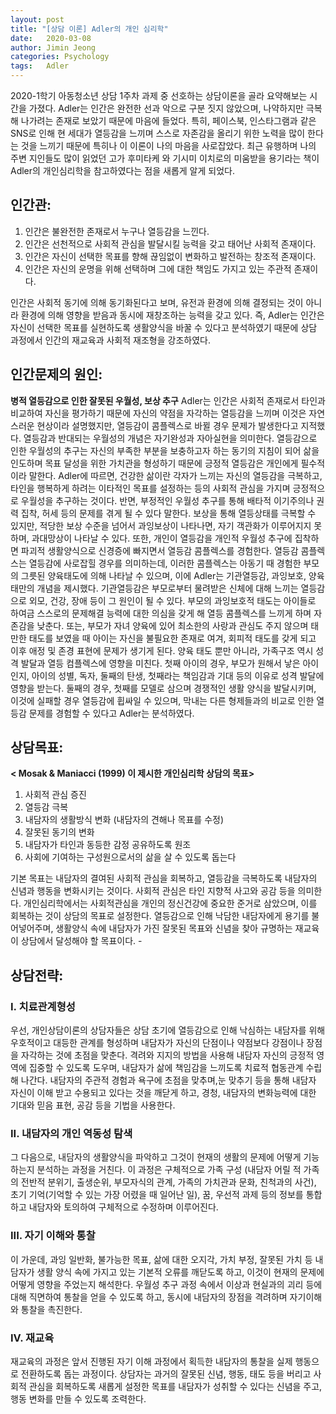 ```yaml
---
layout: post
title: "[상담 이론] Adler의 개인 심리학"
date:   2020-03-08
author: Jimin Jeong
categories: Psychology
tags:	Adler
---
```

2020-1학기 아동청소년 상담 1주차 과제 중 선호하는 상담이론을 골라 요약해보는 시간을 가졌다. Adler는 인간은 완전한 선과 악으로 구분 짓지 않았으며, 나약하지만 극복해 나가려는 존재로 보았기 때문에 마음에 들었다. 특히, 페이스북, 인스타그램과 같은 SNS로 인해 현 세대가 열등감을 느끼며 스스로 자존감을 올리기 위한 노력을 많이 한다는 것을 느끼기 때문에 특히나 이 이론이 나의 마음을 사로잡았다. 최근 유행하며 나의 주변 지인들도 많이 읽었던 고가 후미타케 와 기시미 이치로의 미움받을 용기라는 책이 Adler의 개인심리학을 참고하였다는 점을 새롭게 알게 되었다. 

 ## 인간관: 
1. 인간은 불완전한 존재로서 누구나 열등감을 느낀다. 
2. 인간은 선천적으로 사회적 관심을 발달시킬 능력을 갖고 태어난 사회적 존재이다. 
3. 인간은 자신이 선택한 목표를 향해 끊임없이 변화하고 발전하는 창조적 존재이다. 
4. 인간은 자신의 운명을 위해 선택하며 그에 대한 책임도 가지고 있는 주관적 존재이다.

인간은 사회적 동기에 의해 동기화된다고 보며, 유전과 환경에 의해 결정되는 것이 아니라 환경에 의해 영향을 받음과 동시에 재창조하는 능력을 갖고 있다. 즉, Adler는 인간은 자신이 선택한 목표를 실현하도록 생활양식을 바꿀 수 있다고 분석하였기 때문에 상담 과정에서 인간의 재교육과 사회적 재조형을 강조하였다.

 ## 인간문제의 원인:
**병적 열등감으로 인한 잘못된 우월성, 보상 추구**
Adler는 인간은 사회적 존재로서 타인과 비교하여 자신을 평가하기 때문에 자신의 약점을 자각하는 열등감을 느끼며 이것은 자연스러운 현상이라 설명했지만, 열등감이 콤플렉스로 바뀔 경우 문제가 발생한다고 지적했다. 열등감과 반대되는 우월성의 개념은 자기완성과 자아실현을 의미한다. 열등감으로 인한 우월성의 추구는 자신의 부족한 부분을 보충하고자 하는 동기의 지침이 되어 삶을 인도하며 목표 달성을 위한 가치관을 형성하기 때문에 긍정적 열등감은 개인에게 필수적이라 말한다. Adler에 따르면, 건강한 삶이란 각자가 느끼는 자신의 열등감을 극복하고, 타인을 행복하게 하려는 이타적인 목표를 설정하는 등의 사회적 관심을 가지며 긍정적으로 우월성을 추구하는 것이다. 반면, 부정적인 우월성 추구를 통해 배타적 이기주의나 권력 집착, 허세 등의 문제를 겪게 될 수 있다 말한다. 보상을 통해 열등상태를 극복할 수 있지만, 적당한 보상 수준을 넘어서 과잉보상이 나타나면, 자기 객관화가 이루어지지 못하며, 과대망상이 나타날 수 있다. 또한, 개인이 열등감을 개인적 우월성 추구에 집착하면 파괴적 생활양식으로 신경증에 빠지면서 열등감 콤플렉스를 경험한다. 열등감 콤플렉스는 열등감에 사로잡힐 경우를 의미하는데, 이러한 콤플렉스는 아동기 때 경험한 부모의 그릇된 양육태도에 의해 나타날 수 있으며, 이에 Adler는 기관열등감, 과잉보호, 양육태만의 개념을 제시했다. 기관열등감은 부모로부터 물려받은 신체에 대해 느끼는 열등감으로 외모, 건강, 장애 등이 그 원인이 될 수 있다. 부모의 과잉보호적 태도는 아이들로 하여금 스스로의 문제해결 능력에 대한 의심을 갖게 해 열등 콤플렉스를 느끼게 하며 자존감을 낮춘다. 또는, 부모가 자녀 양육에 있어 최소한의 사랑과 관심도 주지 않으며 태만한 태도를 보였을 때 아이는 자신을 불필요한 존재로 여겨, 회피적 태도를 갖게 되고 이후 애정 및 존경 표현에 문제가 생기게 된다. 양육 태도 뿐만 아니라, 가족구조 역시 성격 발달과 열등 컴플렉스에 영향을 미친다. 첫째 아이의 경우, 부모가 원해서 낳은 아이인지, 아이의 성별, 독자, 둘째의 탄생, 첫째라는 책임감과 기대 등의 이유로 성격 발달에 영향을 받는다. 둘째의 경우, 첫째를 모델로 삼으며 경쟁적인 생활 양식을 발달시키며, 이것에 실패할 경우 열등감에 휩싸일 수 있으며, 막내는 다른 형제들과의 비교로 인한 열등감 문제를 경험할 수 있다고 Adler는 분석하였다. 

 ## 상담목표: 
**< Mosak & Maniacci (1999) 이 제시한 개인심리학 상담의 목표>**
1. 사회적 관심 증진
2. 열등감 극복
3. 내담자의 생활방식 변화 (내담자의 견해나 목표를 수정)
4. 잘못된 동기의 변화
5. 내담자가 타인과 동등한 감정 공유하도록 원조
6. 사회에 기여하는 구성원으로서의 삶을 살 수 있도록 돕는다

기본 목표는 내담자의 결여된 사회적 관심을 회복하고, 열등감을 극복하도록 내담자의 신념과 행동을 변화시키는 것이다. 사회적 관심은 타인 지향적 사고와 공감 등을 의미한다. 개인심리학에서는 사회적관심을 개인의 정신건강에 중요한 준거로 삼았으며, 이를 회복하는 것이 상담의 목표로 설정한다. 열등감으로 인해 낙담한 내담자에게 용기를 불어넣어주며, 생활양식 속에 내담자가 가진 잘못된 목표와 신념을 찾아 규명하는 재교육이 상담에서 달성해야 할 목표이다. -

## 상담전략: 
### I. 치료관계형성
우선, 개인상담이론의 상담자들은 상담 초기에 열등감으로 인해 낙심하는 내담자를 위해 우호적이고 대등한 관계를 형성하며 내담자가 자신의 단점이나 약점보다 강점이나 장점을 자각하는 것에 초점을 맞춘다. 격려와 지지의 방법을 사용해 내담자 자신의 긍정적 영역에 집중할 수 있도록 도우며, 내담자가 삶에 책임감을 느끼도록 치료적 협동관계 수립해 나간다. 내담자의 주관적 경험과 욕구에 초점을 맞추며,눈 맞추기 등을 통해 내담자 자신이 이해 받고 수용되고 있다는 것을 깨닫게 하고, 경청, 내담자의 변화능력에 대한 기대와 믿음 표현, 공감 등을 기법을 사용한다. 

### II. 내담자의 개인 역동성 탐색
그 다음으로, 내담자의 생활양식을 파악하고 그것이 현재의 생활의 문제에 어떻게 기능하는지 분석하는 과정을 거친다. 이 과정은 구체적으로 가족 구성 (내담자 어릴 적 가족의 전반적 분위기, 출생순위, 부모자식의 관계, 가족의 가치관과 문화, 친척과의 사건), 초기 기억(기억할 수 있는 가장 어렸을 때 일어난 일), 꿈, 우선적 과제 등의 정보를 통합하고 내담자와 토의하여 구체적으로 수정하며 이루어진다. 

### III. 자기 이해와 통찰
이 가운데, 과잉 일반화, 불가능한 목표, 삶에 대한 오지각, 가치 부정, 잘못된 가치 등 내담자가 생활 양식 속에 가지고 있는 기본적 오류를 깨닫도록 하고, 이것이 현재의 문제에 어떻게 영향을 주었는지 해석한다. 우월성 추구 과정 속에서 이상과 현실과의 괴리 등에 대해 직면하여 통찰을 얻을 수 있도록 하고, 동시에 내담자의 장점을 격려하며 자기이해와 통찰을 촉진한다.

### IV. 재교육
재교육의 과정은 앞서 진행된 자기 이해 과정에서 획득한 내담자의 통찰을 실제 행동으로 전환하도록 돕는 과정이다. 상담자는 과거의 잘못된 신념, 행동, 태도 등을 버리고 사회적 관심을 회복하도록 새롭게 설정한 목표를 내담자가 성취할 수 있다는 신념을 주고, 행동 변화를 만들 수 있도록 조력한다. 

